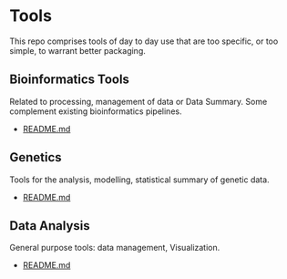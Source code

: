 # Tools

This repo comprises tools of day to day use that are too specific, or too simple, to warrant better packaging. 

## Bioinformatics Tools

Related to processing, management of data or Data Summary. Some complement existing bioinformatics pipelines. 

- [README.md](https://github.com/SantosJGND/Tools/tree/main/Bioinformatics)

## Genetics

Tools for the analysis, modelling, statistical summary of genetic data.

- [README.md](https://github.com/SantosJGND/Tools/tree/main/Genetics)

## Data Analysis

General purpose tools: data management, Visualization.

- [README.md](https://github.com/SantosJGND/Tools/tree/main/Data_Analysis)
